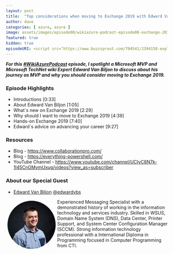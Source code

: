 ```yaml
---
layout: post
title:  "Top considerations when moving to Exchange 2019 with Edward Van Biljon"
author: dave
categories: [ azure, azure ]
image: assets/images/episode08/wikiazure-podcast-episode08-exchange-2019.png
featured: true
hidden: true
episodeURI: <script src="https://www.buzzsprout.com/704541/2394158-exploring-exchange-2019-with-edward-van-biljon.js?player=small" type="text/javascript" charset="utf-8"></script>
---
```


<p>
<script src="https://www.buzzsprout.com/704541/2394158-exploring-exchange-2019-with-edward-van-biljon.js?player=small" type="text/javascript" charset="utf-8"></script>
</p>
<p style="font-style: oblique;font-weight: bolder;">
For this <a href="https://twitter.com/search?q=%23WikiAzurePodcast&src=typeahead_click" target="_blank">#WikiAzurePodcast</a> episode, I spotlight a Microsoft MVP and Microsoft TechNet wiki Expert Edward Van Biljon to discuss about his journey as MVP and why you should consider moving to Exchange 2019.  </p>


<h3>Episode Highlights</h3>

 + Introductions [0:33]
 + About Edward Van Biljon [1:05]
 + What´s new on Exchange 2019 [2:29]
 + Why should I want to move to Exchange 2019 [4:39]
 + Hands-on Exchange 2019 [7:40]
 + Edward´s advice on advancing your career [9:27]

<h3>Resources</h3>
 
 + Blog - https://www.collaborationpro.com/
 + Blog - https://everything-powershell.com/
 + YouTube Channel - https://www.youtube.com/channel/UCIyC8N7k-1l45CnGMvmUxug/videos?view_as=subscriber




<h3> About our Special Guest</h3>

+ <a href="https://www.linkedin.com/in/edward-van-biljon-75946840" target="_blank">Edward Van Biljon</a> 
<i class="fab fa-twitter"></i><a href="https://twitter.com/edwardvbs" target="_blank"> @edwardvbs</a>


<img src="../assets/images/episode08/edward.jpg" alt="Edward Van Biljon" style="width:150px;border-radius: 50%;clear:both;float:left;padding: 5px;">

<p>Experienced Messaging Specialist with a demonstrated history of working in the information technology and services industry. Skilled in WSUS, Domain Name System (DNS), Data Center, Printer Support, and System Center Configuration Manager (SCCM). Strong information technology professional with a International Diploma in Programming focused in Computer Programming from CTI. </p>